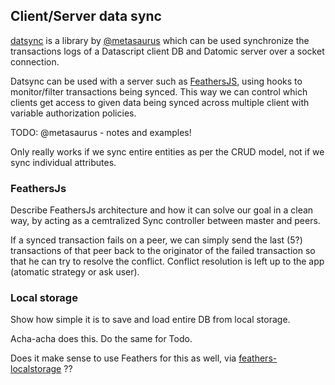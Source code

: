 ## Client/Server data sync

[datsync](https://github.com/metasoarous/datsync) is a library by [@metasaurus](https://twitter.com/metasoarous) which can be used synchronize the transactions logs of a Datascript client DB and Datomic server over a socket connection.

Datsync can be used with a server such as [FeathersJS](http://feathersjs.com/), using hooks to monitor/filter transactions being synced. This way we can control which clients get access to given data being synced across multiple client with variable authorization policies.

TODO: @metasaurus - notes and examples!

Only really works if we sync entire entities as per the CRUD model, not if we sync individual attributes.

### FeathersJs

Describe FeathersJs architecture and how it can solve our goal in a clean way, by acting as a cemtralized Sync controller between master and peers.

If a synced transaction fails on a peer, we can simply send the last (5?) transactions of that peer back to the originator of the failed transaction so that he can try to resolve the conflict. Conflict resolution is left up to the app (atomatic strategy or ask user).

### Local storage

Show how simple it is to save and load entire DB from local storage.

Acha-acha does this. Do the same for Todo.

Does it make sense to use Feathers for this as well, via [feathers-localstorage]() ??